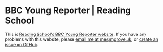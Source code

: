 # BBC Young Reporter | Reading School
This is [Reading School's BBC Young Reporter website](https://youngreporter.mgrove.uk). If you have any problems with this website, please [email me at me@mgrove.uk](mailto:me@mgrove.uk), or [create an issue on GitHub](https://github.com/reading-school-code/bbc-school-report/issues/new).
